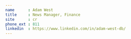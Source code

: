 ```yaml
---
name      : Adam West
title     : News Manager, Finance
site      : cr
phone_ext : 811
linkedin  : https://www.linkedin.com/in/adam-west-db/
---
```

